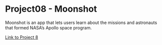 # Project08 - Moonshot

Moonshot is an app that lets users learn about the missions and astronauts that formed NASA’s Apollo space program.

[Link to Project 8](https://www.hackingwithswift.com/100/swiftui/39)

